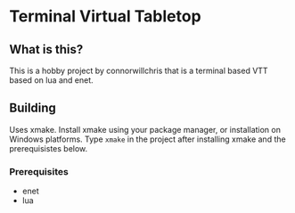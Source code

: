 # Terminal Virtual Tabletop

## What is this?

This is a hobby project by connorwillchris that is a terminal based VTT based on lua
and enet.

## Building

Uses xmake. Install xmake using your package manager, or installation on Windows platforms. Type `xmake` in the project
after installing xmake and the prerequisistes below.

### Prerequisites

- enet
- lua
